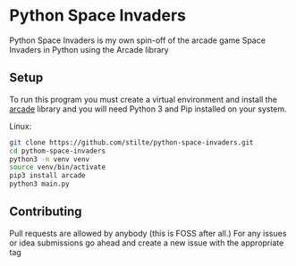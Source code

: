 # Python Space Invaders

Python Space Invaders is my own spin-off of the arcade game Space Invaders in Python using the Arcade library

## Setup

To run this program you must create a virtual environment and install the [arcade](https://pypi.org/project/arcade/) library and you will need Python 3 and Pip installed on your system.

Linux:
```bash
git clone https://github.com/stilte/python-space-invaders.git
cd pythom-space-invaders
python3 -m venv venv
source venv/bin/activate
pip3 install arcade
python3 main.py
```
## Contributing

Pull requests are allowed by anybody (this is FOSS after all.)
For any issues or idea submissions go ahead and create a new issue with the appropriate tag

